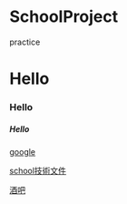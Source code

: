 # SchoolProject
practice
# Hello
### Hello
##### Hello

[google](https://www.google.com)

[school技術文件](doc/index.html)

[酒吧](pic/Bar.jpg)
